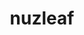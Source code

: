 ---
id: 274
title: nuzleaf
types: [grass,dark]
image: https://raw.githubusercontent.com/PokeAPI/sprites/master/sprites/pokemon/274.png
---